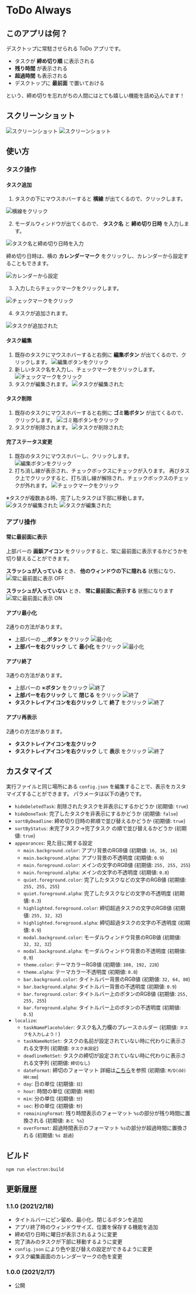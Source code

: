 # ToDo Always

## このアプリは何？

デスクトップに常駐させられる ToDo アプリです。

- タスクが **締め切り順** に表示される
-  **残り時間** が表示される
-  **超過時間** も表示される
- デスクトップに **最前面** で置いておける

という、締め切りを忘れがちの人間にはとても嬉しい機能を詰め込んでます！

## スクリーンショット

![スクリーンショット](screenshot/sample/1.png)
![スクリーンショット](screenshot/sample/2.png)

## 使い方

### タスク操作

#### タスク追加

1. タスクの下にマウスホバーすると **横線** が出てくるので、クリックします。

![横線をクリック](screenshot/add_task/1.png)

2. モーダルウィンドウが出てくるので、 **タスク名** と **締め切り日時** を入力します。

![タスク名と締め切り日時を入力](screenshot/add_task/2.png)

締め切り日時は、横の **カレンダーマーク** をクリックし、カレンダーから設定することもできます。

![カレンダーから設定](screenshot/add_task/4.png)

3. 入力したらチェックマークをクリックします。

![チェックマークをクリック](screenshot/add_task/5.png)

4. タスクが追加されます。

![タスクが追加された](screenshot/add_task/6.png)

#### タスク編集

1. 既存のタスクにマウスホバーすると右側に **編集ボタン** が出てくるので、クリックします。
![編集ボタンをクリック](screenshot/edit_task/1.png)
2. 新しいタスク名を入力し、チェックマークをクリックします。
![チェックマークをクリック](screenshot/edit_task/2.png)
3. タスクが編集されます。
![タスクが編集された](screenshot/edit_task/3.png)

#### タスク削除

1. 既存のタスクにマウスホバーすると右側に **ゴミ箱ボタン** が出てくるので、クリックします。
![ゴミ箱ボタンをクリック](screenshot/delete_task/1.png)
2. タスクが削除されます。
![タスクが削除された](screenshot/delete_task/2.png)

#### 完了ステータス変更

1. 既存のタスクにマウスホバーし、クリックします。
![編集ボタンをクリック](screenshot/complete_task/1.png)
2. 打ち消し線が表示され、チェックボックスにチェックが入ります。
再びタスク上でクリックすると、打ち消し線が解除され、チェックボックスのチェックが外れます。
![チェックマークをクリック](screenshot/complete_task/2.png)

※タスクが複数ある時、完了したタスクは下部に移動します。
![タスクが編集された](screenshot/complete_task/4.png)
![タスクが編集された](screenshot/complete_task/5.png)

### アプリ操作

#### 常に最前面に表示

上部バーの **画鋲アイコン** をクリックすると、常に最前面に表示するかどうかを切り替えることができます。

**スラッシュが入っている** とき、 **他のウィンドウの下に隠れる** 状態になり、
![常に最前面に表示 OFF](screenshot/alwaysontop/1.png)

**スラッシュが入っていない** とき、 **常に最前面に表示する** 状態になります
![常に最前面に表示 ON](screenshot/alwaysontop/2.png)

#### アプリ最小化

2通りの方法があります。

- 上部バーの **＿ボタン** をクリック
![最小化](screenshot/minimize/1.png)
- **上部バーを右クリック** して **最小化** をクリック
![最小化](screenshot/minimize/2.png)

#### アプリ終了

3通りの方法があります。

- 上部バーの **×ボタン** をクリック
![終了](screenshot/close/1.png)
- **上部バーを右クリック** して **閉じる** をクリック
![終了](screenshot/close/2.png)
- **タスクトレイアイコンを右クリック** して **終了** をクリック
![終了](screenshot/close/3.png)

#### アプリ再表示

2通りの方法があります。

- **タスクトレイアイコンを左クリック**
- **タスクトレイアイコンを右クリック** して **表示** をクリック
![終了](screenshot/show/1.png)

## カスタマイズ

実行ファイルと同じ場所にある `config.json` を編集することで、表示をカスタマイズすることができます。
パラメータは以下の通りです。

- `hideDeletedTask`: 削除されたタスクを非表示にするかどうか (初期値: `true`)
- `hideDoneTask`: 完了したタスクを非表示にするかどうか (初期値: `false`)
- `sortByDeadline`: 締め切り日時の昇順で並び替えるかどうか (初期値: `true`)
- `sortByStatus`: 未完了タスク→完了タスク の順で並び替えるかどうか (初期値: `true`)
- `appearances`: 見た目に関する設定
  - `main.background.color`: アプリ背景のRGB値 (初期値: `16, 16, 16`)
  - `main.background.alpha`: アプリ背景の不透明度 (初期値: `0.9`)
  - `main.foreground.color`: メインの文字のRGB値 (初期値: `255, 255, 255`)
  - `main.foreground.alpha`: メインの文字の不透明度 (初期値: `0.8`)
  - `quiet.foreground.color`: 完了したタスクなどの文字のRGB値 (初期値: `255, 255, 255`)
  - `quiet.foreground.alpha`: 完了したタスクなどの文字の不透明度 (初期値: `0.3`)
  - `highlighted.foreground.color`: 締切超過タスクの文字のRGB値 (初期値: `255, 32, 32`)
  - `highlighted.foreground.alpha`: 締切超過タスクの文字の不透明度 (初期値: `0.9`)
  - `modal.background.color`: モーダルウィンドウ背景のRGB値 (初期値: `32, 32, 32`)
  - `modal.background.alpha`: モーダルウィンドウ背景の不透明度 (初期値: `0.9`)
  - `theme.color`: テーマカラーRGB値 (初期値: `108, 192, 228`)
  - `theme.alpha`: テーマカラー不透明度 (初期値: `0.8`)
  - `bar.background.color`: タイトルバー背景のRGB値 (初期値: `32, 64, 80`)
  - `bar.background.alpha`: タイトルバー背景の不透明度 (初期値: `0.9`)
  - `bar.foreground.color`: タイトルバー上のボタンのRGB値 (初期値: `255, 255, 255`)
  - `bar.foreground.alpha`: タイトルバー上のボタンの不透明度 (初期値: `0.5`)
- `localize`: 
  - `taskNamePlaceholder`: タスク名入力欄のプレースホルダー (初期値: `タスクを入力しよう！`)
  - `taskNameNotSet`: タスクの名前が設定されていない時に代わりに表示される文字列 (初期値: `タスク未設定`)
  - `deadlineNotSet`: タスクの締切が設定されていない時に代わりに表示される文字列 (初期値: `締切なし`)
  - `dateFormat`: 締切のフォーマット 詳細は[こちら](https://day.js.org/docs/en/display/format)を参照 (初期値: `M/D(dd) HH:mm`)
  - `day`: 日の単位 (初期値: `日`)
  - `hour`: 時間の単位 (初期値: `時間`)
  - `min`: 分の単位 (初期値: `分`)
  - `sec`: 秒の単位 (初期値: `秒`)
  - `remainingFormat`: 残り時間表示のフォーマット `%s`の部分が残り時間に置換される (初期値: `あと %s`)
  - `overFormat`: 超過時間表示のフォーマット `%s`の部分が超過時間に置換される (初期値: `%s 超過`)

## ビルド

`npm run electron:build`

## 更新履歴

### 1.1.0 (2021/2/18)

- タイトルバーにピン留め、最小化、閉じるボタンを追加
- アプリ終了時のウィンドウサイズ、位置を保存する機能を追加
- 締め切り日時に曜日が表示されるように変更
- 完了済みのタスクが下部に移動するように変更
- `config.json` により色や並び替えの設定ができるように変更
- タスク編集画面のカレンダーマークの色を変更

### 1.0.0 (2021/2/17)

- 公開
